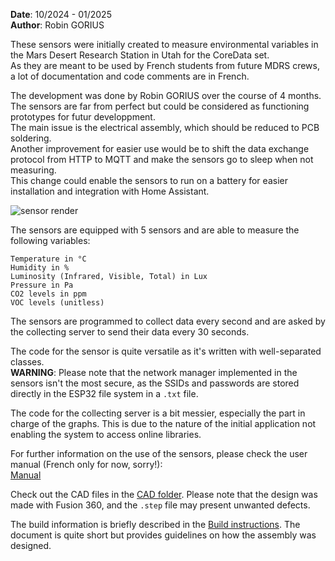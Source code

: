 **Date**: 10/2024 - 01/2025  
**Author**: Robin GORIUS  

These sensors were initially created to measure environmental variables in the Mars Desert Research Station in Utah for the CoreData set.  
As they are meant to be used by French students from future MDRS crews, a lot of documentation and code comments are in French.  

The development was done by Robin GORIUS over the course of 4 months. The sensors are far from perfect but could be considered as functioning prototypes for futur developpment.  
The main issue is the electrical assembly, which should be reduced to PCB soldering.  
Another improvement for easier use would be to shift the data exchange protocol from HTTP to MQTT and make the sensors go to sleep when not measuring.  
This change could enable the sensors to run on a battery for easier installation and integration with Home Assistant.  

![sensor render](./5-Com/Sensor_render.png)

The sensors are equipped with 5 sensors and are able to measure the following variables:  

```
Temperature in °C  
Humidity in %  
Luminosity (Infrared, Visible, Total) in Lux  
Pressure in Pa  
CO2 levels in ppm  
VOC levels (unitless)  
```

The sensors are programmed to collect data every second and are asked by the collecting server to send their data every 30 seconds.  

The code for the sensor is quite versatile as it's written with well-separated classes.  
**WARNING**: Please note that the network manager implemented in the sensors isn't the most secure, as the SSIDs and passwords are stored directly in the ESP32 file system in a `.txt` file.  

The code for the collecting server is a bit messier, especially the part in charge of the graphs. This is due to the nature of the initial application not enabling the system to access online libraries.  

For further information on the use of the sensors, please check the user manual (French only for now, sorry!):  
[Manual](Manual/User_manual.pdf)  

Check out the CAD files in the [CAD folder](Mechanical_design/CAD/). Please note that the design was made with Fusion 360, and the `.step` file may present unwanted defects.  

The build information is briefly described in the [Build instructions](Electronics/Build_instructions.txt). The document is quite short but provides guidelines on how the assembly was designed.  